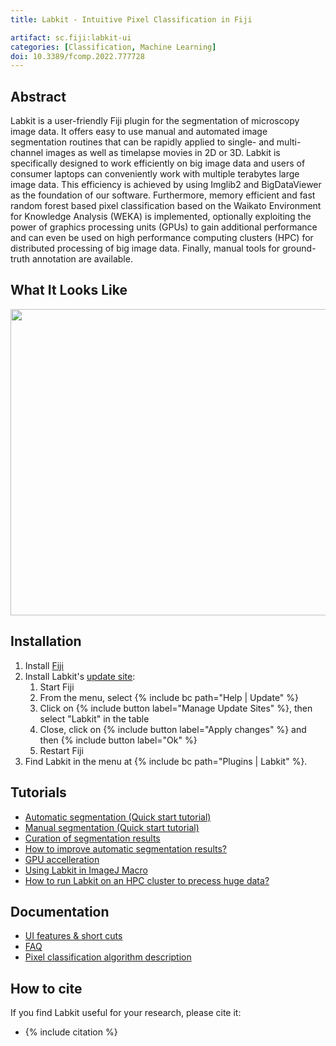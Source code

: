 ```yaml
---
title: Labkit - Intuitive Pixel Classification in Fiji

artifact: sc.fiji:labkit-ui
categories: [Classification, Machine Learning]
doi: 10.3389/fcomp.2022.777728
---
```


## Abstract

<!--<img src="/media/plugins/labkit-illustration.jpg" width="700"/>-->

Labkit is a user-friendly Fiji plugin for the segmentation of microscopy image data.  It offers easy to use manual and automated image segmentation routines that can be rapidly applied to single- and multi-channel images as well as timelapse movies in 2D or 3D. Labkit is specifically designed to work efficiently on big image data and users of consumer laptops can conveniently work with multiple terabytes large image data. This efficiency is achieved by using Imglib2 and BigDataViewer as the foundation of our software. Furthermore, memory efficient and fast random forest based pixel classification based on the Waikato Environment for Knowledge Analysis (WEKA) is implemented, optionally exploiting the power of graphics processing units (GPUs) to gain additional performance and can even be used on high performance computing clusters (HPC) for distributed processing of big image data. Finally, manual tools for ground-truth annotation are available. 

## What It Looks Like

<img src="https://user-images.githubusercontent.com/24407711/133519201-67d6e29f-f024-4803-8eee-75831a996952.gif" style="width: 712px; height: 490px"/>

## Installation

1. Install [Fiji](https://imagej.net/software/fiji/downloads)
2. Install Labkit's [update site](/update-sites/following):
   1. Start Fiji
   2. From the menu, select {% include bc path="Help | Update" %}
   3. Click on {% include button label="Manage Update Sites" %}, then select "Labkit" in the table
   4. Close, click on {% include button label="Apply changes" %} and then {% include button label="Ok" %}
   5. Restart Fiji
3. Find Labkit in the menu at {% include bc path="Plugins | Labkit" %}.

## Tutorials

- [Automatic segmentation (Quick start tutorial)](/plugins/labkit/pixel-classification-tutorial)
- [Manual segmentation (Quick start tutorial)](/plugins/labkit/manual-segmentation-tutorial)
- [Curation of segmentation results](/plugins/labkit/curation-tutorial)
- [How to improve automatic segmentation results?](/plugins/labkit/guidelines)
- [GPU accelleration](/plugins/labkit/gpu-accelleration-tutorial)
- [Using Labkit in ImageJ Macro](/plugins/labkit/batch-processing)
- [How to run Labkit on an HPC cluster to precess huge data?](/plugins/labkit/hpc-cluster)

## Documentation

- [UI features & short cuts](/plugins/labkit/documentation)
- [FAQ](/plugins/labkit/faq)
- [Pixel classification algorithm description](/plugins/labkit/pixel-classification-algorithm)

## How to cite

If you find Labkit useful for your research, please cite it:

* {% include citation %}
